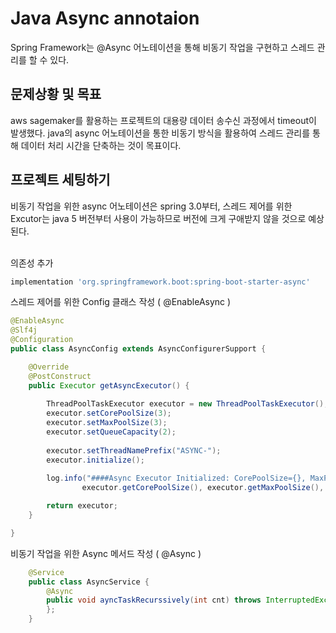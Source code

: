 # Java Async annotaion
Spring Framework는 @Async 어노테이션을 통해 비동기 작업을 구현하고 스레드 관리를 할 수 있다.

##  문제상황 및 목표
aws sagemaker를 활용하는 프로젝트의 대용량 데이터 송수신 과정에서 timeout이 발생했다. java의 async 어노테이션을 통한 비동기 방식을 활용하여 스레드 관리를 통해 데이터 처리 시간을 단축하는 것이 목표이다.

## 프로젝트 세팅하기
비동기 작업을 위한 async 어노테이션은 spring 3.0부터, 스레드 제어를 위한 Excutor는 java 5 버전부터 사용이 가능하므로 버전에 크게 구애받지 않을 것으로 예상된다.</br></br>

의존성 추가
```gradle
implementation 'org.springframework.boot:spring-boot-starter-async'

```
스레드 제어를 위한 Config 클래스 작성 ( @EnableAsync  )
```java
@EnableAsync
@Slf4j
@Configuration
public class AsyncConfig extends AsyncConfigurerSupport {

    @Override
    @PostConstruct
    public Executor getAsyncExecutor() {
        
        ThreadPoolTaskExecutor executor = new ThreadPoolTaskExecutor();
        executor.setCorePoolSize(3);
        executor.setMaxPoolSize(3);
        executor.setQueueCapacity(2);
        
        executor.setThreadNamePrefix("ASYNC-");
        executor.initialize();
        
        log.info("####Async Executor Initialized: CorePoolSize={}, MaxPoolSize={}, QueueCapacity={}",
                executor.getCorePoolSize(), executor.getMaxPoolSize(), executor.getQueueCapacity());

        return executor;
    }

}
```
비동기 작업을 위한 Async 메서드 작성 ( @Async )
```java
    @Service
    public class AsyncService {
        @Async
        public void ayncTaskRecurssively(int cnt) throws InterruptedException {
        };
    }
```
